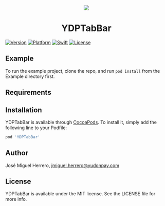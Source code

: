 <p align="center">
<img src="https://github.com/Yudonpay/YDPTabBar/blob/master/Resources/pageControl.gif">
</p>
<div align="center">
<h1> YDPTabBar</h1>
</div>

[![Version](https://img.shields.io/cocoapods/v/YDPTabBar.svg?style=flat)](https://cocoapods.org/pods/YDPPageControl)
[![Platform](https://img.shields.io/badge/Platform-iOS-blue.svg?style=fla)](https://cocoapods.org/pods/YDPPageControl)
[![Swift](https://img.shields.io/badge/Swift-4.2-orange.svg)](https://swift.org/)
[![License](https://camo.githubusercontent.com/eb5485388cd282c0139df4ed308b825420589a7c/68747470733a2f2f696d672e736869656c64732e696f2f6769746875622f6c6963656e73652f6861636b696674656b6861722f49514b6579626f6172644d616e616765722e737667)](https://github.com/Yudonpay/YDPTabBar/blob/master/LICENSE)

## Example

To run the example project, clone the repo, and run `pod install` from the Example directory first.

## Requirements

## Installation

YDPTabBar is available through [CocoaPods](https://cocoapods.org). To install
it, simply add the following line to your Podfile:

```ruby
pod 'YDPTabBar'
```

## Author

José Miguel Herrero, jmiguel.herrero@yudonpay.com

## License

YDPTabBar is available under the MIT license. See the LICENSE file for more info.
